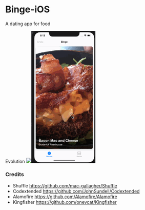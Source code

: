 # Binge-iOS
A dating app for food

Evolution
<img src="Design/binge-take1.gif" width="200"><img src="Design/binge-take2.gif" width="200">

### Credits
- Shuffle https://github.com/mac-gallagher/Shuffle
- Codextended https://github.com/JohnSundell/Codextended
- Alamofire https://github.com/Alamofire/Alamofire
- Kingfisher https://github.com/onevcat/Kingfisher
